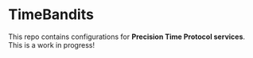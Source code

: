 # TimeBandits
This repo contains configurations for **Precision Time Protocol services**.
This is a work in progress!
